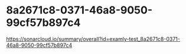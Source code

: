# 8a2671c8-0371-46a8-9050-99cf57b897c4
https://sonarcloud.io/summary/overall?id=examly-test_8a2671c8-0371-46a8-9050-99cf57b897c4
